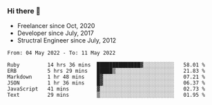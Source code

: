 ### Hi there 👋

- Freelancer since Oct, 2020
- Developer since July, 2017
- Structral Engineer since July, 2012

<!--START_SECTION:waka-->

```text
From: 04 May 2022 - To: 11 May 2022

Ruby         14 hrs 36 mins  ██████████████▓░░░░░░░░░░   58.01 %
ERB          5 hrs 29 mins   █████▒░░░░░░░░░░░░░░░░░░░   21.83 %
Markdown     1 hr 48 mins    █▓░░░░░░░░░░░░░░░░░░░░░░░   07.21 %
JSON         1 hr 36 mins    █▓░░░░░░░░░░░░░░░░░░░░░░░   06.37 %
JavaScript   41 mins         ▓░░░░░░░░░░░░░░░░░░░░░░░░   02.73 %
Text         29 mins         ▒░░░░░░░░░░░░░░░░░░░░░░░░   01.95 %
```

<!--END_SECTION:waka-->
